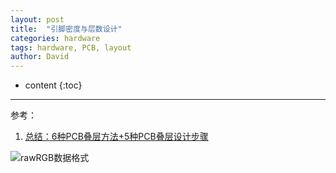 ```yaml
---
layout: post
title:  "引脚密度与层数设计"
categories: hardware
tags: hardware, PCB, layout
author: David
---
```


* content
{:toc}

---

参考：
1. [总结：6种PCB叠层方法+5种PCB叠层设计步骤](https://mp.weixin.qq.com/s/rv33QyfcdTa3A5koaeX-xA)



![rawRGB数据格式](https://github.com/titron/titron.github.io/raw/master/img/2023-08-16-pins_layers_design)

